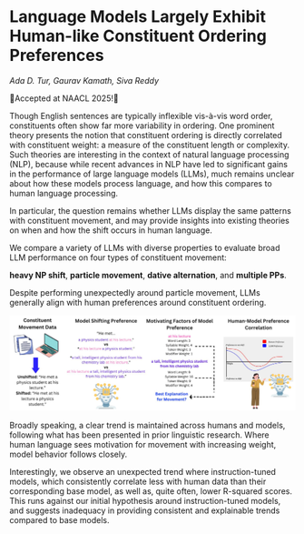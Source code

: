 # Language Models Largely Exhibit Human-like Constituent Ordering Preferences

*Ada D. Tur, Gaurav Kamath, Siva Reddy*

:tada:Accepted at NAACL 2025!:tada:

Though English sentences are typically inflexible vis-à-vis word order, constituents
often show far more variability in ordering. One prominent theory presents the notion
that constituent ordering is directly correlated with constituent weight: a measure of
the constituent length or complexity. Such theories are interesting in the context of
natural language processing (NLP), because while recent advances in NLP have led to
significant gains in the performance of large language models (LLMs), much remains
unclear about how these models process language, and how this compares to human language
processing. 

In particular, the question remains whether LLMs display the same patterns
with constituent movement, and may provide insights into existing theories on when and 
how the shift occurs in human language. 

We compare a variety of LLMs with diverse properties to evaluate broad LLM performance
on four types of constituent movement: 

**heavy NP shift**, **particle movement**, **dative alternation**, and **multiple PPs**. 

Despite performing unexpectedly around particle movement, LLMs generally align with human
preferences around constituent ordering.

![Figure One](fig1.jpg)

Broadly speaking, a clear trend is maintained across humans and models, following what has
been presented in prior linguistic research. Where human language sees motivation for 
movement with increasing weight, model behavior follows closely.

Interestingly, we observe an unexpected trend where instruction-tuned models, which
consistently correlate less with human data than their corresponding base model, as well as,
quite often, lower R-squared scores. This runs against our initial hypothesis around
instruction-tuned models, and suggests inadequacy in providing consistent and explainable
trends compared to base models.
